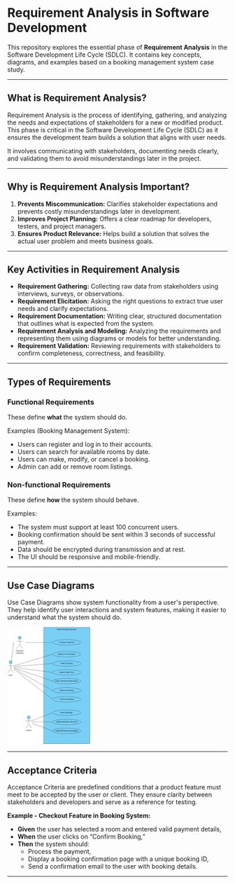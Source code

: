 
# Requirement Analysis in Software Development

This repository explores the essential phase of **Requirement Analysis** in the Software Development Life Cycle (SDLC). It contains key concepts, diagrams, and examples based on a booking management system case study.

---

## What is Requirement Analysis?

Requirement Analysis is the process of identifying, gathering, and analyzing the needs and expectations of stakeholders for a new or modified product. This phase is critical in the Software Development Life Cycle (SDLC) as it ensures the development team builds a solution that aligns with user needs.

It involves communicating with stakeholders, documenting needs clearly, and validating them to avoid misunderstandings later in the project.

---

## Why is Requirement Analysis Important?

1. **Prevents Miscommunication:** Clarifies stakeholder expectations and prevents costly misunderstandings later in development.
2. **Improves Project Planning:** Offers a clear roadmap for developers, testers, and project managers.
3. **Ensures Product Relevance:** Helps build a solution that solves the actual user problem and meets business goals.

---

## Key Activities in Requirement Analysis

- **Requirement Gathering:** Collecting raw data from stakeholders using interviews, surveys, or observations.
- **Requirement Elicitation:** Asking the right questions to extract true user needs and clarify expectations.
- **Requirement Documentation:** Writing clear, structured documentation that outlines what is expected from the system.
- **Requirement Analysis and Modeling:** Analyzing the requirements and representing them using diagrams or models for better understanding.
- **Requirement Validation:** Reviewing requirements with stakeholders to confirm completeness, correctness, and feasibility.

---

## Types of Requirements

### Functional Requirements

These define **what** the system should do.

Examples (Booking Management System):
- Users can register and log in to their accounts.
- Users can search for available rooms by date.
- Users can make, modify, or cancel a booking.
- Admin can add or remove room listings.

### Non-functional Requirements

These define **how** the system should behave.

Examples:
- The system must support at least 100 concurrent users.
- Booking confirmation should be sent within 3 seconds of successful payment.
- Data should be encrypted during transmission and at rest.
- The UI should be responsive and mobile-friendly.

---

## Use Case Diagrams

Use Case Diagrams show system functionality from a user's perspective. They help identify user interactions and system features, making it easier to understand what the system should do.

![Booking Use Case Diagram](./alx-booking-uc.png)

---

## Acceptance Criteria

Acceptance Criteria are predefined conditions that a product feature must meet to be accepted by the user or client. They ensure clarity between stakeholders and developers and serve as a reference for testing.

**Example - Checkout Feature in Booking System:**

- **Given** the user has selected a room and entered valid payment details,
- **When** the user clicks on “Confirm Booking,”
- **Then** the system should:
  - Process the payment,
  - Display a booking confirmation page with a unique booking ID,
  - Send a confirmation email to the user with booking details.

---

